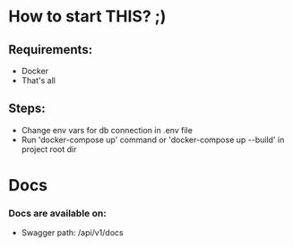 # How to start THIS? ;)

## Requirements:

* Docker
* That's all

## Steps:

* Change env vars for db connection in .env file
* Run 'docker-compose up' command or 'docker-compose up --build' in project root dir

# Docs

### Docs are available on:

* Swagger path:  /api/v1/docs
